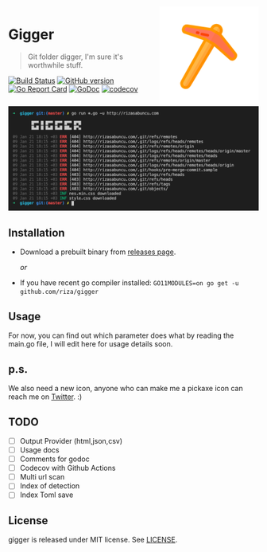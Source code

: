 <img align="right" width="200" src="https://github.com/riza/gigger/blob/master/res/pickaxe.png?raw=true" />

# Gigger
> Git folder digger, I'm sure it's worthwhile stuff.

[![Build Status](https://github.com/riza/gigger/workflows/.github/workflows/test.yml/badge.svg)](https://github.com/riza/gigger/)  [![GitHub version](https://badge.fury.io/gh/riza%2Fgigger.svg)](https://github.com/riza/gigger/releases) [![Go Report Card](https://goreportcard.com/badge/github.com/riza/gigger)](https://goreportcard.com/report/github.com/riza/gigger) [![GoDoc](https://img.shields.io/badge/godoc-reference-blue.svg)](http://godoc.org/github.com/riza/gigger) [![codecov](https://codecov.io/gh/riza/gigger/branch/master/graph/badge.svg)](https://codecov.io/gh/riza/gigger)

[![Gigger SS](https://github.com/riza/gigger/blob/master/res/demo.png?raw=true)](https://github.com/riza/gigger)


## Installation

- Download a prebuilt binary from [releases page](https://github.com/riza/gigger/releases/latest).

  _or_
- If you have recent go compiler installed: `GO11MODULES=on go get -u github.com/riza/gigger`
  
## Usage

For now, you can find out which parameter does what by reading the main.go file, I will edit here for usage details soon.

## p.s.

We also need a new icon, anyone who can make me a pickaxe icon can reach me on [Twitter](https://twitter.com/rizasabuncu). :)

## TODO

- [ ] Output Provider (html,json,csv)
- [ ] Usage docs
- [ ] Comments for godoc
- [ ] Codecov with Github Actions
- [ ] Multi url scan
- [ ] Index of detection
- [ ] Index Toml save

## License

gigger is released under MIT license. See [LICENSE](https://github.com/riza/gigger/blob/master/LICENSE).
